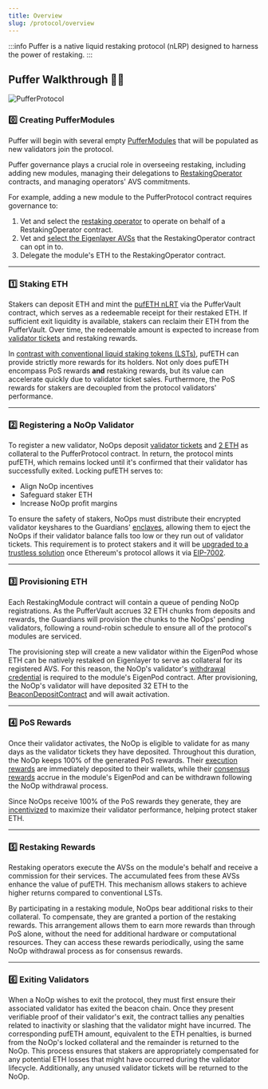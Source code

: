 ```yaml
---
title: Overview
slug: /protocol/overview
---
```


:::info
Puffer is a native liquid restaking protocol (nLRP) designed to harness the power of restaking.
:::

## Puffer Walkthrough 👩‍🏫

<div style={{textAlign: 'center'}}>

![PufferProtocol](/img/PufferProtocol_v2.png)

</div>

### 0️⃣ Creating PufferModules

Puffer will begin with several empty [PufferModules](/protocol/puffer-modules#puffer-modules-) that will be populated as new validators join the protocol.

Puffer governance plays a crucial role in overseeing restaking, including adding new modules, managing their delegations to [RestakingOperator](/protocol/puffer-modules#restaking-operators) contracts, and managing operators' AVS commitments.

For example, adding a new module to the PufferProtocol contract requires governance to:

1. Vet and select the [restaking operator](/protocol/puffer-modules#restricting-reops) to operate on behalf of a RestakingOperator contract.
2. Vet and [select the Eigenlayer AVSs](/protocol/puffer-modules#restricting-avss) that the RestakingOperator contract can opt in to.
3. Delegate the module's ETH to the RestakingOperator contract.

---

### 1️⃣ Staking ETH

Stakers can deposit ETH and mint the [pufETH nLRT](/protocol/nlrt#pufeth) via the PufferVault contract, which serves as a redeemable receipt for their restaked ETH. If sufficient exit liquidity is available, stakers can reclaim their ETH from the PufferVault. Over time, the redeemable amount is expected to increase from [validator tickets](/protocol/validator-tickets) and restaking rewards.

In [contrast with conventional liquid staking tokens (LSTs)](/protocol/nlrt#what-is-an-lst), pufETH can provide strictly more rewards for its holders. Not only does pufETH encompass PoS rewards **and** restaking rewards, but its value can accelerate quickly due to validator ticket sales. Furthermore, the PoS rewards for stakers are decoupled from the protocol validators' performance.

---

### 2️⃣ Registering a NoOp Validator

To register a new validator, NoOps deposit [validator tickets](/protocol/validator-tickets) and [2 ETH](/reference/faq#%EF%B8%8F-how-much-eth-do-i-need-to-run-a-puffer-node) as collateral to the PufferProtocol contract. In return, the protocol mints pufETH, which remains locked until it's confirmed that their validator has successfully exited. Locking pufETH serves to:

- Align NoOp incentives
- Safeguard staker ETH
- Increase NoOp profit margins

To ensure the safety of stakers, NoOps must distribute their encrypted validator keyshares to the Guardians' [enclaves](/reference/glossary#enclave), allowing them to eject the NoOps if their validator balance falls too low or they run out of validator tickets. This requirement is to protect stakers and it will be [upgraded to a trustless solution](/protocol/guardians#roadmap-to-decentralization) once Ethereum's protocol allows it via [EIP-7002](https://eips.ethereum.org/EIPS/eip-7002).

---

### 3️⃣ Provisioning ETH

Each RestakingModule contract will contain a queue of pending NoOp registrations. As the PufferVault accrues 32 ETH chunks from deposits and rewards, the Guardians will provision the chunks to the NoOps' pending validators, following a round-robin schedule to ensure all of the protocol's modules are serviced.

The provisioning step will create a new validator within the EigenPod whose ETH can be natively restaked on Eigenlayer to serve as collateral for its registered AVS. For this reason, the NoOp's validator's [withdrawal credential](/reference/glossary#withdrawal-credentials) is required to the module's EigenPod contract. After provisioning, the NoOp's validator will have deposited 32 ETH to the [BeaconDepositContract](https://etherscan.io/address/0x00000000219ab540356cBB839Cbe05303d7705Fa) and will await activation.

---

### 4️⃣ PoS Rewards

Once their validator activates, the NoOp is eligible to validate for as many days as the validator tickets they have deposited. Throughout this duration, the NoOp keeps 100% of the generated PoS rewards. Their [execution rewards](/reference/glossary#execution-rewards) are immediately deposited to their wallets, while their [consensus rewards](/reference/glossary#consensus-rewards) accrue in the module's EigenPod and can be withdrawn following the NoOp withdrawal process.

Since NoOps receive 100% of the PoS rewards they generate, they are [incentivized](/protocol/validator-tickets#why--noop-incentives) to maximize their validator performance, helping protect staker ETH.

---

### 5️⃣ Restaking Rewards

Restaking operators execute the AVSs on the module's behalf and receive a commission for their services. The accumulated fees from these AVSs enhance the value of pufETH. This mechanism allows stakers to achieve higher returns compared to conventional LSTs.

By participating in a restaking module, NoOps bear additional risks to their collateral. To compensate, they are granted a portion of the restaking rewards. This arrangement allows them to earn more rewards than through PoS alone, without the need for additional hardware or computational resources. They can access these rewards periodically, using the same NoOp withdrawal process as for consensus rewards.

---

### ️6️⃣ Exiting Validators

When a NoOp wishes to exit the protocol, they must first ensure their associated validator has exited the beacon chain. Once they present verifiable proof of their validator's exit, the contract tallies any penalties related to inactivity or slashing that the validator might have incurred. The corresponding pufETH amount, equivalent to the ETH penalties, is burned from the NoOp's locked collateral and the remainder is returned to the NoOp. This process ensures that stakers are appropriately compensated for any potential ETH losses that might have occurred during the validator lifecycle. Additionally, any unused validator tickets will be returned to the NoOp.
